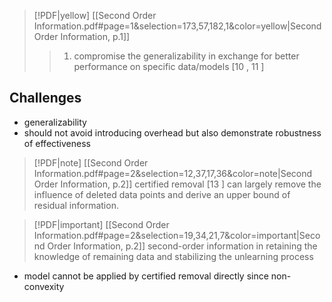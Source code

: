 > [!PDF|yellow] [[Second Order Information.pdf#page=1&selection=173,57,182,1&color=yellow|Second Order Information, p.1]]
> >  1) compromise the generalizability in exchange for better performance on specific data/models [10 , 11 ]

## Challenges
- generalizability
-  should not avoid introducing overhead but also demonstrate robustness of effectiveness
> [!PDF|note] [[Second Order Information.pdf#page=2&selection=12,37,17,36&color=note|Second Order Information, p.2]]
>  certified removal [13 ] can largely remove the influence of deleted data points and derive an upper bound of residual information.

> [!PDF|important] [[Second Order Information.pdf#page=2&selection=19,34,21,7&color=important|Second Order Information, p.2]]
> second-order information in retaining the knowledge of remaining data and stabilizing the unlearning process

- model cannot be applied by certified removal directly since non-convexity
